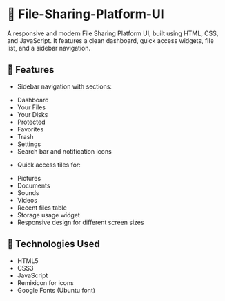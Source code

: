 # 📁 File-Sharing-Platform-UI

A responsive and modern File Sharing Platform UI, built using HTML, CSS, and JavaScript.
It features a clean dashboard, quick access widgets, file list, and a sidebar navigation.
## 🚀 Features
* Sidebar navigation with sections:
- Dashboard
- Your Files
- Your Disks
- Protected
- Favorites
- Trash
- Settings
- Search bar and notification icons

* Quick access tiles for:
- Pictures
- Documents
- Sounds
- Videos
- Recent files table
- Storage usage widget
- Responsive design for different screen sizes

## 🧰 Technologies Used
- HTML5
- CSS3
- JavaScript
- Remixicon for icons
- Google Fonts (Ubuntu font)
